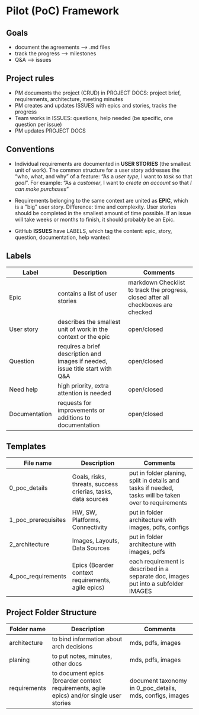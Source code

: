 # Pilot (PoC) Framework

## Goals
* document the agreements --> .md files
* track the progress --> milestones
* Q&A --> issues

## Project rules
- PM documents the project (CRUD) in PROJECT DOCS: project brief, requirements, architecture, meeting minutes
- PM creates and updates ISSUES with epics and stories, tracks the progress
- Team works in ISSUES: questions, help needed (be specific, one question per issue)
- PM updates PROJECT DOCS 

## Conventions
- Individual requirements are documented in **USER STORIES** (the smallest unit of work). The common structure for a user story addresses the “who, what, and why” of a feature: “As a *user type*, I want to *task* so that *goal*”. For example: “As a *customer*, I want to *create an account* so that *I can make purchases*”

- Requirements belonging to the same context are united as **EPIC**, which is a "big" user story. Difference: time and complexity. User stories should be completed in the smallest amount of time possible. If an issue will take weeks or months to finish, it should probably be an Epic.

- GitHub **ISSUES** have LABELS, which tag the content: epic, story, question, documentation, help wanted:

## Labels
Label| Description | Comments
--- | --- | ---
Epic | contains a list of user stories | markdown Checklist to track the progress, closed after all checkboxes are checked
User story | describes the smallest unit of work in the context or the epic | open/closed
Question | requires a brief description and images if needed, issue title start with Q&A| open/closed
Need help | high priority, extra attention is needed | open/closed
Documentation | requests for improvements or additions to documentation | open/closed


## Templates
File name | Description | Comments
--- | --- | ---
0_poc_details | Goals, risks, threats, success crierias, tasks, data sources | put in folder planing, split in details and tasks if needed, tasks will be taken over to requirements
1_poc_prerequisites | HW, SW, Platforms, Connectivity  | put in folder architecture with images, pdfs, configs
2_architecture | Images, Layouts, Data Sources | put in folder architecture with images, pdfs
4_poc_requirements | Epics (Boarder context requirements, agile epics) | each requirement is described in a separate doc, images put into a subfolder IMAGES



## Project Folder Structure
Folder name | Description | Comments
--- | --- | ---
architecture | to bind information about arch decisions | mds, pdfs, images 
planing | to put notes, minutes, other docs | mds, pdfs, images
requirements | to document epics (broarder context requirements, agile epics) and/or single user stories | document taxonomy in 0_poc_details, mds, configs, images